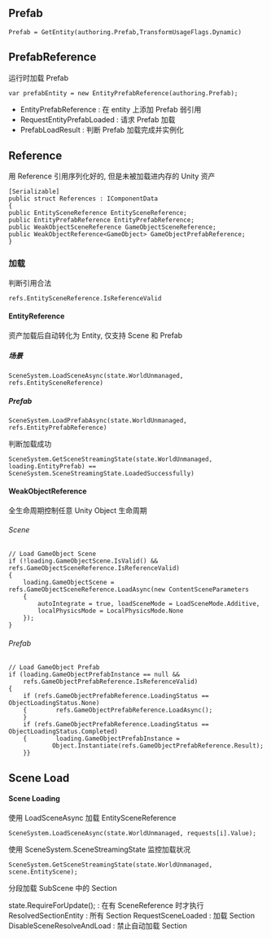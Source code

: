 ## Prefab

```
Prefab = GetEntity(authoring.Prefab,TransformUsageFlags.Dynamic)
```

## PrefabReference

运行时加载 Prefab

```
var prefabEntity = new EntityPrefabReference(authoring.Prefab);
```

- EntityPrefabReference : 在 entity 上添加 Prefab 弱引用
- RequestEntityPrefabLoaded : 请求 Prefab 加载
- PrefabLoadResult : 判断 Prefab 加载完成并实例化

## Reference

用 Reference 引用序列化好的, 但是未被加载进内存的 Unity 资产

```
[Serializable]  
public struct References : IComponentData  
{  
public EntitySceneReference EntitySceneReference;  
public EntityPrefabReference EntityPrefabReference;  
public WeakObjectSceneReference GameObjectSceneReference;  
public WeakObjectReference<GameObject> GameObjectPrefabReference;
}
```

### 加载 

判断引用合法

```
refs.EntitySceneReference.IsReferenceValid
```

#### EntityReference

资产加载后自动转化为 Entity, 仅支持 Scene 和 Prefab

##### 场景

```
SceneSystem.LoadSceneAsync(state.WorldUnmanaged, refs.EntitySceneReference)
```

##### Prefab

```
SceneSystem.LoadPrefabAsync(state.WorldUnmanaged, refs.EntityPrefabReference)
```

判断加载成功

```
SceneSystem.GetSceneStreamingState(state.WorldUnmanaged, loading.EntityPrefab) ==  
SceneSystem.SceneStreamingState.LoadedSuccessfully)
```

#### WeakObjectReference

全生命周期控制任意 Unity Object 生命周期
###### Scene

```
// Load GameObject Scene  
if (!loading.GameObjectScene.IsValid() && refs.GameObjectSceneReference.IsReferenceValid)  
{  
    loading.GameObjectScene = refs.GameObjectSceneReference.LoadAsync(new ContentSceneParameters  
    {  
        autoIntegrate = true, loadSceneMode = LoadSceneMode.Additive,  
        localPhysicsMode = LocalPhysicsMode.None  
    });  
}
```

###### Prefab

```
// Load GameObject Prefab  
if (loading.GameObjectPrefabInstance == null &&  
    refs.GameObjectPrefabReference.IsReferenceValid)  
{  
    if (refs.GameObjectPrefabReference.LoadingStatus == ObjectLoadingStatus.None)  
    {        refs.GameObjectPrefabReference.LoadAsync();  
    }  
    if (refs.GameObjectPrefabReference.LoadingStatus == ObjectLoadingStatus.Completed)  
    {        loading.GameObjectPrefabInstance =  
            Object.Instantiate(refs.GameObjectPrefabReference.Result);  
    }}
```

## Scene Load

#### Scene Loading

使用 LoadSceneAsync 加载  EntitySceneReference 

```
SceneSystem.LoadSceneAsync(state.WorldUnmanaged, requests[i].Value);
```

使用 SceneSystem.SceneStreamingState 监控加载状况

```
SceneSystem.GetSceneStreamingState(state.WorldUnmanaged, scene.EntityScene);
```

分段加载 SubScene 中的 Section

state.RequireForUpdate<SceneReference>(); : 在有 SceneReference 时才执行
ResolvedSectionEntity : 所有 Section
RequestSceneLoaded : 加载 Section
DisableSceneResolveAndLoad : 禁止自动加载 Section